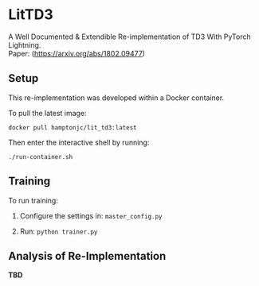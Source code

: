 # LitTD3
A Well Documented & Extendible Re-implementation of TD3 With PyTorch Lightning.\
Paper: (https://arxiv.org/abs/1802.09477)


## Setup

This re-implementation was developed within a Docker container.

To pull the latest image:

```docker pull hamptonjc/lit_td3:latest```

Then enter the interactive shell by running:

```./run-container.sh```


## Training

To run training:

1. Configure the settings in: ```master_config.py```

2. Run: ```python trainer.py```

## Analysis of Re-Implementation
**TBD**

